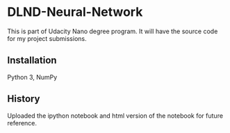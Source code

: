# DLND-Neural-Network

This is part of Udacity Nano degree program.  It will have the source code for my project submissions.

## Installation

Python 3, NumPy


## History

Uploaded the ipython notebook and html version of the notebook for future reference.
